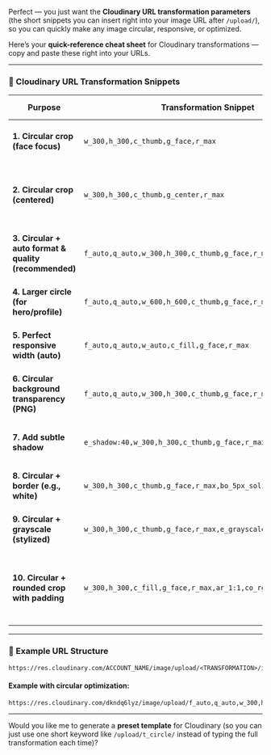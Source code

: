 Perfect — you just want the **Cloudinary URL transformation parameters** (the short snippets you can insert right into your image URL after `/upload/`), so you can quickly make any image circular, responsive, or optimized.

Here’s your **quick-reference cheat sheet** for Cloudinary transformations — copy and paste these right into your URLs.

---

### 🧠 Cloudinary URL Transformation Snippets

| **Purpose**                                           | **Transformation Snippet**                                     | **Example Result / Notes**                                             |
| ----------------------------------------------------- | -------------------------------------------------------------- | ---------------------------------------------------------------------- |
| **1. Circular crop (face focus)**                     | `w_300,h_300,c_thumb,g_face,r_max`                             | Crops to 300×300 circle centered on face.                              |
| **2. Circular crop (centered)**                       | `w_300,h_300,c_thumb,g_center,r_max`                           | Same as above but uses the image center instead of detecting a face.   |
| **3. Circular + auto format & quality (recommended)** | `f_auto,q_auto,w_300,h_300,c_thumb,g_face,r_max`               | Automatically optimizes image type and quality. Best default.          |
| **4. Larger circle (for hero/profile)**               | `f_auto,q_auto,w_600,h_600,c_thumb,g_face,r_max`               | High-resolution circular crop for banners or full-width layouts.       |
| **5. Perfect responsive width (auto)**                | `f_auto,q_auto,w_auto,c_fill,g_face,r_max`                     | Lets Cloudinary dynamically set image width for screen size.           |
| **6. Circular background transparency (PNG)**         | `f_auto,q_auto,w_300,h_300,c_thumb,g_face,r_max,b_transparent` | Makes the circular area transparent (useful for overlays/logos).       |
| **7. Add subtle shadow**                              | `e_shadow:40,w_300,h_300,c_thumb,g_face,r_max`                 | Adds a soft drop shadow around the circle.                             |
| **8. Circular + border (e.g., white)**                | `w_300,h_300,c_thumb,g_face,r_max,bo_5px_solid_white`          | Adds a circular white border. You can change color & size.             |
| **9. Circular + grayscale (stylized)**                | `w_300,h_300,c_thumb,g_face,r_max,e_grayscale`                 | Creates a black-and-white circular image.                              |
| **10. Circular + rounded crop with padding**          | `w_300,h_300,c_fill,g_face,r_max,ar_1:1,co_rgb:ffffff`         | Ensures a square aspect ratio with circular mask and background color. |

---

### 🔧 Example URL Structure

```plaintext
https://res.cloudinary.com/ACCOUNT_NAME/image/upload/<TRANSFORMATION>/image_name.jpg
```

#### Example with circular optimization:

```plaintext
https://res.cloudinary.com/dkndq6lyz/image/upload/f_auto,q_auto,w_300,h_300,c_thumb,g_face,r_max/Tami_Lancut_Leibovitz_n43adh.jpg
```

---

Would you like me to generate a **preset template** for Cloudinary (so you can just use one short keyword like `/upload/t_circle/` instead of typing the full transformation each time)?
